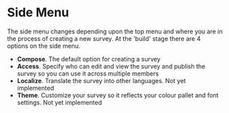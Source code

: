 # Side Menu 
The side menu changes depending upon the top menu and where you are in the process of creating a new survey.  At the 'build' stage there are 4 options on the side menu.
- **Compose**.  The default option for creating a survey
- **Access**.  Specify who can edit and view the survey and publish the survey so you can use it across multiple members
- **Localize**.  Translate the survey into other languages.  Not yet implemented
- **Theme**. Customize your survey so it reflects your colour pallet and font settings.  Not yet implemented